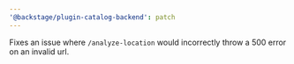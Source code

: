 ```yaml
---
'@backstage/plugin-catalog-backend': patch
---
```


Fixes an issue where `/analyze-location` would incorrectly throw a 500 error on an invalid url.
